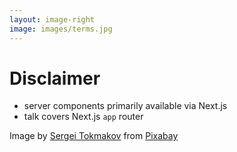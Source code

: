 ```yaml
---
layout: image-right
image: images/terms.jpg
---
```


# Disclaimer

<v-clicks>

- server components primarily available via Next.js
- talk covers Next.js `app` router

</v-clicks>

<Caption>Image by <a href="https://pixabay.com/users/sergeitokmakov-3426571/?utm_source=link-attribution&utm_medium=referral&utm_campaign=image&utm_content=7010195">Sergei Tokmakov</a> from <a href="https://pixabay.com//?utm_source=link-attribution&utm_medium=referral&utm_campaign=image&utm_content=7010195">Pixabay</a></Caption>